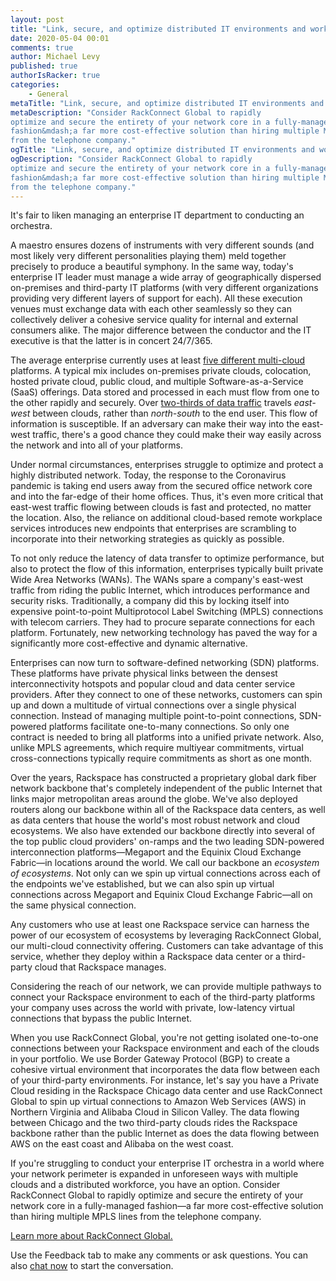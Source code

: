 ```yaml
---
layout: post
title: "Link, secure, and optimize distributed IT environments and workplaces with the Rackspace network backbone"
date: 2020-05-04 00:01
comments: true
author: Michael Levy
published: true
authorIsRacker: true
categories:
    - General
metaTitle: "Link, secure, and optimize distributed IT environments and workplaces with the Rackspace network backbone"
metaDescription: "Consider RackConnect Global to rapidly
optimize and secure the entirety of your network core in a fully-managed
fashion&mdash;a far more cost-effective solution than hiring multiple MPLS lines
from the telephone company."
ogTitle: "Link, secure, and optimize distributed IT environments and workplaces with the Rackspace network backbone"
ogDescription: "Consider RackConnect Global to rapidly
optimize and secure the entirety of your network core in a fully-managed
fashion&mdash;a far more cost-effective solution than hiring multiple MPLS lines
from the telephone company."
---
```


It's fair to liken managing an enterprise IT department to conducting an
orchestra.

<!-- more -->

A maestro ensures dozens of instruments with very different sounds (and most
likely very different personalities playing them) meld together precisely to
produce a beautiful symphony. In the same way, today's enterprise IT leader must
manage a wide array of geographically dispersed on-premises and
third-party IT platforms (with very different organizations providing very
different layers of support for each). All these execution venues must exchange
data with each other seamlessly so they can collectively deliver a cohesive
service quality for internal and external consumers alike. The major difference
between the conductor and the IT executive is that the latter is in concert
24/7/365.

The average enterprise currently uses at least
[five different multi-cloud](https://hostingtribunal.com/blog/cloud-adoption-statistics/#gref)
platforms. A typical mix includes on-premises private clouds, colocation, hosted
private cloud, public cloud, and multiple Software-as-a-Service (SaaS) offerings.
Data stored and processed in each must flow from one to the other rapidly and
securely. Over
[two-thirds of data traffic](https://www.darkreading.com/edge/theedge/a-beginners-guide-to-microsegmentation/b/d-id/1335849)
travels *east-west* between clouds, rather than *north-south* to the end user.
This flow of information is susceptible. If an adversary can make their way
into the east-west traffic, there's a good chance they could make their way
easily across the network and into all of your platforms.

Under normal circumstances, enterprises struggle to optimize and protect a
highly distributed network. Today, the response to the Coronavirus pandemic is
taking end users away from the secured office network core and into the far-edge
of their home offices. Thus, it's even more critical that east-west traffic
flowing between clouds is fast and protected, no matter the location. Also, the
reliance on additional cloud-based remote workplace services introduces new
endpoints that enterprises are scrambling to incorporate into their networking
strategies as quickly as possible.

To not only reduce the latency of data transfer to optimize performance, but
also to protect the flow of this information, enterprises typically built
private Wide Area Networks (WANs). The WANs spare a company's east-west traffic
from riding the public Internet, which introduces performance and security risks.
Traditionally, a company did this by locking itself into expensive point-to-point
Multiprotocol Label Switching (MPLS) connections with telecom carriers. They
had to procure separate connections for each platform. Fortunately, new
networking technology has paved the way for a significantly more cost-effective
and dynamic alternative.

Enterprises can now turn to software-defined networking (SDN) platforms.  These
platforms have private physical links between the densest interconnectivity
hotspots and popular cloud and data center service providers. After they connect
to one of these networks, customers can spin up and down a multitude of virtual
connections over a single physical connection. Instead of managing multiple
point-to-point connections, SDN-powered platforms facilitate one-to-many
connections. So only one contract is needed to bring all platforms into a unified
private network. Also, unlike MPLS agreements, which require multiyear
commitments, virtual cross-connections typically require commitments as short
as one month.

Over the years, Rackspace has constructed a proprietary global dark fiber network
backbone that's completely independent of the public Internet that links major
metropolitan areas around the globe. We've also deployed routers along our
backbone within all of the Rackspace data centers, as well as data centers that
house the world's most robust network and cloud ecosystems. We also have extended
our backbone directly into several of the top public cloud providers' on-ramps
and the two leading SDN-powered interconnection platforms&mdash;Megaport
and the Equinix Cloud Exchange Fabric—in locations around the world. We call our
backbone an *ecosystem of ecosystems*. Not only can we spin up virtual connections
across each of the endpoints we've established, but we can also spin up virtual
connections across Megaport and Equinix Cloud Exchange Fabric&mdash;all on the same
physical connection.

Any customers who use at least one Rackspace service can harness the power of
our ecosystem of ecosystems by leveraging RackConnect Global, our multi-cloud
connectivity offering.  Customers can take advantage of this service, whether
they deploy within a Rackspace data center or a third-party cloud that Rackspace
manages.

Considering the reach of our network, we can provide multiple pathways to connect
your Rackspace environment to each of the third-party platforms your company
uses across the world with private, low-latency virtual connections that bypass
the public Internet.

When you use RackConnect Global, you're not getting isolated one-to-one
connections between your Rackspace environment and each of the clouds in your
portfolio. We use Border Gateway Protocol (BGP) to create a cohesive virtual
environment that incorporates the data flow between each of your third-party
environments. For instance, let's say you have a Private Cloud residing in
the Rackspace Chicago data center and use RackConnect Global to spin up virtual
connections to Amazon Web Services (AWS) in Northern Virginia and Alibaba Cloud
in Silicon Valley. The data flowing between Chicago and the two third-party
clouds rides the Rackspace backbone rather than the public Internet as does the
data flowing between AWS on the east coast and Alibaba on the west coast.

If you're struggling to conduct your enterprise IT orchestra in a world where
your network perimeter is expanded in unforeseen ways with multiple clouds and a
distributed workforce, you have an option. Consider RackConnect Global to rapidly
optimize and secure the entirety of your network core in a fully-managed
fashion&mdash;a far more cost-effective solution than hiring multiple MPLS lines
from the telephone company.



<a class="cta teal" id="cta" href="https://www.rackspace.com/cloud-connectivity/rackconnect/global">Learn more about RackConnect Global.</a>

Use the Feedback tab to make any comments or ask questions. You can also
[chat now](https://www.rackspace.com/#chat) to start the conversation.

